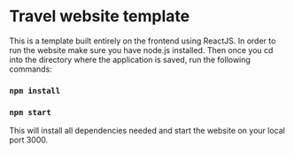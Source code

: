 # Travel website template

This is a template built entirely on the frontend using ReactJS.
In order to run the website make sure you have node.js installed. Then once you cd into the directory where the application is saved, run the following commands:
### `npm install`
### `npm start`

This will install all dependencies needed and start the website on your local port 3000. 
